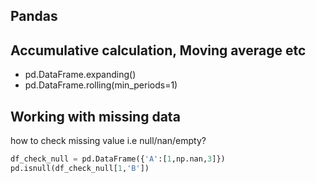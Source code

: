 ## Pandas 

## Accumulative calculation, Moving average etc
- pd.DataFrame.expanding()
- pd.DataFrame.rolling(min_periods=1)


## Working with missing data
how to check missing value i.e null/nan/empty?
```python
df_check_null = pd.DataFrame({'A':[1,np.nan,3]})
pd.isnull(df_check_null[1,'B'])
```